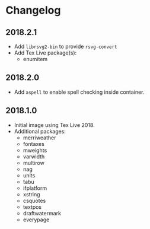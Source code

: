 # Changelog

## 2018.2.1

- Add `librsvg2-bin` to provide `rsvg-convert`
- Add Tex Live package(s):
  - enumitem

## 2018.2.0

- Add `aspell` to enable spell checking inside container.

## 2018.1.0

- Initial image using Tex Live 2018.
- Additional packages:
  - merriweather
  - fontaxes
  - mweights
  - varwidth
  - multirow
  - nag
  - units
  - tabu
  - ifplatform
  - xstring
  - csquotes
  - textpos
  - draftwatermark
  - everypage
